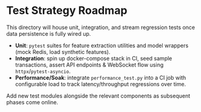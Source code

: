 # Test Strategy Roadmap

This directory will house unit, integration, and stream regression tests once data persistence is fully wired up.

- **Unit**: `pytest` suites for feature extraction utilities and model wrappers (mock Redis, load synthetic features).
- **Integration**: spin up docker-compose stack in CI, seed sample transactions, assert API endpoints & WebSocket flow using `httpx`/`pytest-asyncio`.
- **Performance/Soak**: integrate `performance_test.py` into a CI job with configurable load to track latency/throughput regressions over time.

Add new test modules alongside the relevant components as subsequent phases come online.
